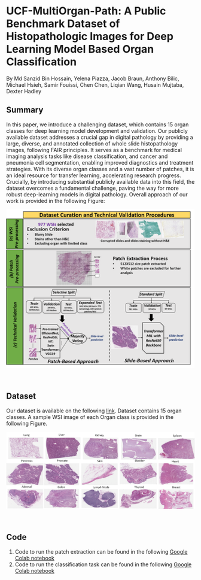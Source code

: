 # UCF-MultiOrgan-Path: A Public Benchmark Dataset of Histopathologic Images for Deep Learning Model Based Organ Classification
By Md Sanzid Bin Hossain, Yelena Piazza, Jacob Braun, Anthony Bilic, Michael Hsieh, Samir Fouissi, Chen Chen, Liqian Wang, Husain Mujtaba, Dexter Hadley

## Summary
In this paper, we introduce a challenging dataset, which contains 15 organ classes for deep learning model development and validation. Our publicly available dataset addresses a crucial gap in digital pathology by providing a large, diverse, and annotated collection of whole slide histopathology images, following FAIR principles. It serves as a benchmark for medical imaging analysis tasks like disease classification, and cancer and pneumonia cell segmentation, enabling improved diagnostics and treatment strategies. With its diverse organ classes and a vast number of patches, it is an ideal resource for transfer learning, accelerating research progress. Crucially, by introducing substantial publicly available data into this field, the dataset overcomes a fundamental challenge, paving the way for more robust deep-learning models in digital pathology. Overall approach of our work is provided in the following Figure:

![Alt text](Images/overall_process.png)

<br>


## Dataset
Our dataset is available on the following [link](https://stars.library.ucf.edu/ucfnecropsywsi/). Dataset contains 15 organ classes. A sample WSI image of each Organ class is provided in the following Figure.

![Alt text](Images/WSI_all_organs.png)

<br>

## Code
1. Code to run the patch extraction can be found in the following [Google Colab notebook](Patch_batch_processing.ipynb)
2. Code to run the classification task can be found in the following [Google Colab notebook](UCF_WSI_Classification_model.ipynb)
